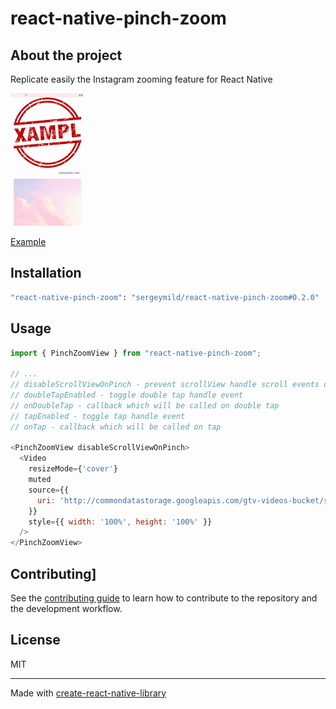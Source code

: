 # react-native-pinch-zoom

## About the project
Replicate easily the Instagram zooming feature for React Native


![](./preview.gif)

[Example](https://github.com/sergeymild/react-native-pinch-zoom/blob/main/example/src/App.tsx)

## Installation

```sh
"react-native-pinch-zoom": "sergeymild/react-native-pinch-zoom#0.2.0"
```

## Usage

```js
import { PinchZoomView } from "react-native-pinch-zoom";

// ...
// disableScrollViewOnPinch - prevent scrollView handle scroll events on pinch zoom (only on IOS)
// doubleTapEnabled - toggle double tap handle event
// onDoubleTap - callback which will be called on double tap
// tapEnabled - toggle tap handle event
// onTap - callback which will be called on tap

<PinchZoomView disableScrollViewOnPinch>
  <Video
    resizeMode={'cover'}
    muted
    source={{
      uri: 'http://commondatastorage.googleapis.com/gtv-videos-bucket/sample/BigBuckBunny.mp4',
    }}
    style={{ width: '100%', height: '100%' }}
  />
</PinchZoomView>
```

## Contributing]

See the [contributing guide](CONTRIBUTING.md) to learn how to contribute to the repository and the development workflow.

## License

MIT

---

Made with [create-react-native-library](https://github.com/callstack/react-native-builder-bob)
